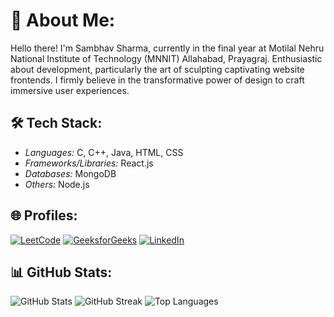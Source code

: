 # 👋 About Me:

Hello there! I'm Sambhav Sharma, currently in the final year at Motilal Nehru National Institute of Technology (MNNIT) Allahabad, Prayagraj. Enthusiastic about development, particularly the art of sculpting captivating website frontends. I firmly believe in the transformative power of design to craft immersive user experiences.

## 🛠️ Tech Stack:

- *Languages:* C, C++, Java, HTML, CSS
- *Frameworks/Libraries:* React.js
- *Databases:* MongoDB
- *Others:* Node.js

## 🌐 Profiles:

[![LeetCode](https://img.shields.io/badge/LeetCode-%23FFA116.svg?logo=leetcode&logoColor=black)](https://leetcode.com/u/Sambhav2012/)
[![GeeksforGeeks](https://img.shields.io/badge/GeeksforGeeks-%2F8D46.svg?logo=geeksforgeeks&logoColor=white)](https://www.geeksforgeeks.org/user/sharmasar9fi/)
 [![LinkedIn](https://img.shields.io/badge/LinkedIn-%230077B5.svg?logo=linkedin&logoColor=white)](https://linkedin.com/in/sambhav20) 

## 📊 GitHub Stats:

![GitHub Stats](https://github-readme-stats.vercel.app/api?username=Sambhav-Sam&theme=vision-friendly-dark&hide_border=false&include_all_commits=false&count_private=false)
![GitHub Streak](https://github-readme-streak-stats.herokuapp.com/?user=Sambhav-Sam&theme=vision-friendly-dark&hide_border=false)
![Top Languages](https://github-readme-stats.vercel.app/api/top-langs/?username=Sambhav-Sam&theme=vision-friendly-dark&hide_border=false&include_all_commits=false&count_private=false&layout=compact)

